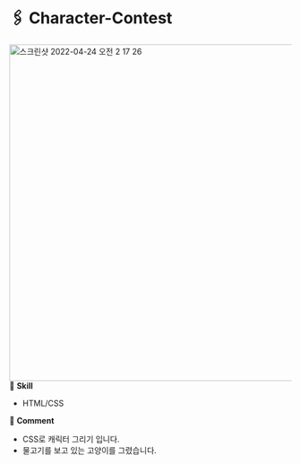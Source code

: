 # 🖇 Character-Contest
<img width="600" alt="스크린샷 2022-04-24 오전 2 17 26" src="https://user-images.githubusercontent.com/102715022/164916723-c286fdd9-7447-4e72-a39c-269664b67d26.png">
📌 <b>Skill</b>
<ul>
  <li>HTML/CSS</li>
</ul>
📌 <b>Comment</b>
<ul>
  <li>CSS로 캐릭터 그리기 입니다.</li>
  <li>물고기를 보고 있는 고양이를 그렸습니다.</li>
</ul>
